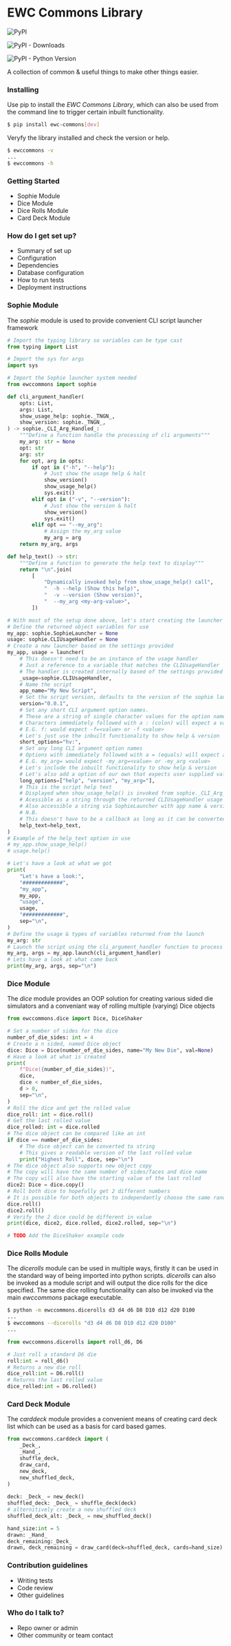 # EWC Commons Library #

![PyPI](https://img.shields.io/pypi/v/ewc-commons)

![PyPI - Downloads](https://img.shields.io/pypi/dm/ewc-commons)

![PyPI - Python Version](https://img.shields.io/pypi/pyversions/ewc-commons)


A collection of common & useful things to make other things easier.

### Installing ###
Use pip to install the *EWC Commons Library*, which can also be used from the command line to trigger certain inbuilt functionality.

```bash
$ pip install ewc-commons[dev]
```

Veryfy the library installed and check the version or help.

```bash
$ ewccommons -v
...
$ ewccommons -h
```

### Getting Started ###

* Sophie Module
* Dice Module
* Dice Rolls Module
* Card Deck Module

### How do I get set up? ###

* Summary of set up
* Configuration
* Dependencies
* Database configuration
* How to run tests
* Deployment instructions

### Sophie Module ###

The *sophie* module is used to provide convenient CLI script launcher framework

```python
# Import the typing library so variables can be type cast
from typing import List

# Import the sys for args
import sys

# Import the Sophie launcher system needed
from ewccommons import sophie

def cli_argument_handler(
    opts: List,
    args: List,
    show_usage_help: sophie._TNGN_,
    show_version: sophie._TNGN_,
) -> sophie._CLI_Arg_Handled_:
    """Define a function handle the processing of cli arguments"""
    my_arg: str = None
    opt: str
    arg: str
    for opt, arg in opts:
        if opt in ("-h", "--help"):
            # Just show the usage help & halt
            show_version()
            show_usage_help()
            sys.exit()
        elif opt in ("-v", "--version"):
            # Just show the version & halt
            show_version()
            sys.exit()
        elif opt == "--my_arg":
            # Assign the my_arg value
            my_arg = arg
    return my_arg, args

def help_text() -> str:
    """Define a function to generate the help text to display"""
    return "\n".join(
        [
            "Dynamically invoked help from show_usage_help() call",
            "  -h --help (Show this help)",
            "  -v --version (Show version)",
            "  --my_arg <my-arg-value>",
        ])

# With most of the setup done above, let's start creating the launcher
# Define the returned object variables for use
my_app: sophie.SophieLauncher = None
usage: sophie.CLIUsageHandler = None
# Create a new launcher based on the settings provided
my_app, usage = launcher(
    # This doesn't need to be an instance of the usage handler
    # Just a reference to a variable that matches the CLIUsageHandler
    # The handler is created internally based of the settings provided
    _usage=sophie.CLIUsageHandler,
    # Name the script
    app_name="My New Script",
    # Set the script version, defaults to the version of the sophie launcher 
    version="0.0.1",
    # Set any short CLI argument option names.
    # These are a string of single character values for the option names
    # Characters immediately followed with a : (colon) will expect a value
    # E.G. f: would expect -f=<value> or -f <value>
    # Let's just use the inbuilt functionality to show help & version
    short_options="hv:",
    # Set any long CLI argument option names
    # Options with immediately followed with a = (equals) will expect a value
    # E.G. my_arg= would expect -my_arg=<value> or -my_arg <value>
    # Let's include the inbuilt functionality to show help & version
    # Let's also add a option of our own that expects user supplied value
    long_options=["help", "version", "my_arg="],
    # This is the script help text 
    # Displayed when show_usage_help() is invoked from sophie._CLI_Arg_Handler_
    # Acessible as a string through the returned CLIUsageHandler usage object
    # Also accessible a string via SophieLauncher with app name & version included
    # N.B.
    # This doesn't have to be a callback as long as it can be converted to string
    help_text=help_text,
)
# Example of the help_text option in use
# my_app.show_usage_help()
# usage.help()

# Let's have a look at what we got
print(
    "Let's have a look:",
    "#############",
    "my_app",
    my_app,
    "usage",
    usage,
    "#############",
    sep="\n",
)
# Define the usage & types of variables returned from the launch
my_arg: str
# Launch the script using the cli_argument_handler function to process the CLI options
my_arg, args = my_app.launch(cli_argument_handler)
# Lets have a look at what came back
print(my_arg, args, sep="\n")

```

### Dice Module ###

The *dice* module provides an OOP solution for creating various sided die simulators and a conveniant way of rolling multiple (varying) Dice objects

```python
from ewccommons.dice import Dice, DiceShaker

# Set a number of sides for the dice
number_of_die_sides: int = 4
# Create a n sided, named Dice object
dice: Dice = Dice(number_of_die_sides, name="My New Die", val=None)
# Have a look at what is created
print(
    f"Dice({number_of_die_sides})",
    dice,
    dice < number_of_die_sides,
    d > 0,
    sep="\n",
)
# Roll the dice and get the rolled value
dice_roll: int = dice.roll()
# Get the last rolled value
dice_rolled: int = dice.rolled
# The dice object can be compared like an int
if dice == number_of_die_sides:
    # The dice object can be converted to string 
    # This gives a readable version of the last rolled value
    print("Highest Roll", dice, sep="\n")
# The dice object also supports new object copy
# The copy will have the same number of sides/faces and dice name
# The copy will also have the starting value of the last rolled
dice2: Dice = dice.copy()
# Roll both dice to hopefully get 2 different numbers 
# It is possible for both objects to independantly choose the same random value
dice.roll()
dice2.roll()
# Verify the 2 dice could be different in value 
print(dice, dice2, dice.rolled, dice2.rolled, sep="\n")

# TODO Add the DiceShaker example code
```

### Dice Rolls Module ###

The *dicerolls* module can be used in multiple ways, firstly it can be used in the standard way of being imported into python scripts. *dicerolls* can also be invoked as a module script and will output the dice rolls for the dice specified. The same dice rolling functionality can also be invoked via the main *ewccommons* package executable.

```bash
$ python -m ewccommons.dicerolls d3 d4 d6 D8 D10 d12 d20 D100
...
$ ewccommons --dicerolls "d3 d4 d6 D8 D10 d12 d20 D100"
...
```

```python
from ewccommons.dicerolls import roll_d6, D6

# Just roll a standard D6 die
roll:int = roll_d6()
# Returns a new die roll
dice_roll:int = D6.roll()
# Returns the last rolled value
dice_rolled:int = D6.rolled()
```

### Card Deck Module ###

The *carddeck* module provides a convenient means of creating card deck list which can be used as a basis for card based games.

```python
from ewccommons.carddeck import (
    _Deck_,
    _Hand_,
    shuffle_deck,
    draw_card,
    new_deck,
    new_shuffled_deck,
)
        
deck: _Deck_ = new_deck()
shuffled_deck: _Deck_ = shuffle_deck(deck)
# alternitively create a new shuffled deck
shuffled_deck_alt: _Deck_ = new_shuffled_deck()

hand_size:int = 5
drawn: _Hand_
deck_remaining:_Deck_
drawn, deck_remaining = draw_card(deck=shuffled_deck, cards=hand_size)

```
### Contribution guidelines ###

* Writing tests
* Code review
* Other guidelines

### Who do I talk to? ###

* Repo owner or admin
* Other community or team contact